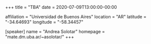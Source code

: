 +++
title = "TBA"
date = 2020-07-09T13:00:00-00:00

affiliation = "Universidad de Buenos Aires"
location = "AR"
latitude = "-34.64693"
longitude = "-58.34457"

[speaker]
  name = "Andrea Solotar"
  homepage = "mate.dm.uba.ar/~asolotar/"
+++

